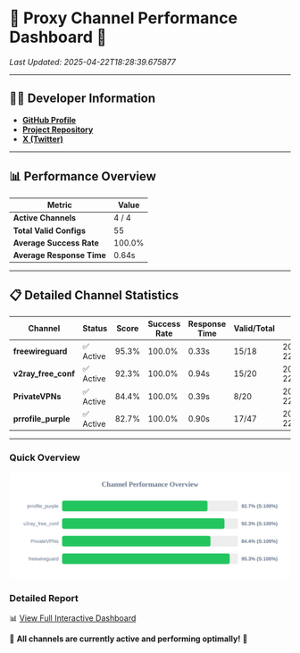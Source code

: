 # 🌟 Proxy Channel Performance Dashboard 🌟

_Last Updated: 2025-04-22T18:28:39.675877_

---

## 👩‍💻 Developer Information

- **[GitHub Profile](https://github.com/4n0nymou3)**  
- **[Project Repository](https://github.com/4n0nymou3/multi-proxy-config-fetcher)**  
- **[X (Twitter)](https://x.com/4n0nymou3)**  

---

## 📊 Performance Overview

| Metric                | Value       |
|-----------------------|-------------|
| **Active Channels**   | 4 / 4       |
| **Total Valid Configs** | 55          |
| **Average Success Rate** | 100.0%      |
| **Average Response Time** | 0.64s       |

---

## 📋 Detailed Channel Statistics

| Channel          | Status     | Score  | Success Rate | Response Time | Valid/Total | Last Success               |
|------------------|------------|--------|--------------|---------------|-------------|----------------------------|
| **freewireguard**  | ✅ Active  | 95.3%  | 100.0% | 0.33s         | 15/18       | 2025-04-22T18:28:39.674125 |
| **v2ray_free_conf**  | ✅ Active  | 92.3%  | 100.0% | 0.94s         | 15/20       | 2025-04-22T18:28:38.897988 |
| **PrivateVPNs**  | ✅ Active  | 84.4%  | 100.0% | 0.39s         | 8/20       | 2025-04-22T18:28:39.319206 |
| **prrofile_purple**  | ✅ Active  | 82.7%  | 100.0% | 0.90s         | 17/47       | 2025-04-22T18:28:37.906271 |

---

### Quick Overview
<div align="center">
  <a href="https://raw.githubusercontent.com/nullluser/NullRepo/refs/heads/main/assets/channel_stats_chart.svg">
    <img src="https://raw.githubusercontent.com/nullluser/NullRepo/refs/heads/main/assets/channel_stats_chart.svg" alt="Source Performance Statistics" width="800">
  </a>
</div>

### Detailed Report
📊 [View Full Interactive Dashboard](https://htmlpreview.github.io/?https://github.com/nullluser/NullRepo/blob/main/assets/performance_report.html)

🎉 **All channels are currently active and performing optimally!** 🎉

